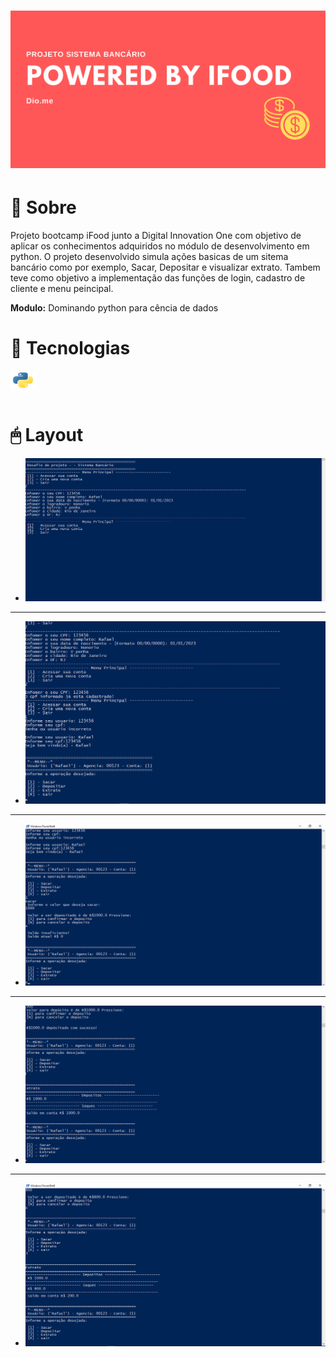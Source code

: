 <h1 align="center">
    <img src="../img/banner_sistema_banco.png">
</h1>

# 📑 Sobre
Projeto bootcamp iFood junto a Digital Innovation One com objetivo de aplicar os conhecimentos adquiridos no módulo de desenvolvimento em python.
O projeto desenvolvido simula ações basicas de um sitema bancário como por exemplo, Sacar, Depositar e visualizar extrato. Tambem teve como objetivo a implementação das funções de login, cadastro de cliente e menu peincipal.


**Modulo:** Dominando python para cência de dados
<br>

# 🚀 Tecnologias
<div>
     <img align="center" alt="radis-Python" height="30" width="40" src="https://raw.githubusercontent.com/devicons/devicon/master/icons/python/python-original.svg"> 
    
</div>
<br>

# 🖱 Layout

* <img src="../img/img_SisBanco_1.png">
<hr>

* <img src="../img/img_SisBanco_2.png">
<hr>

* <img src="../img/img_SisBanco_3.png">
<hr>

* <img src="../img/img_SisBanco_4.png">
<hr>

* <img src="../img/img_SisBanco_5.png">

